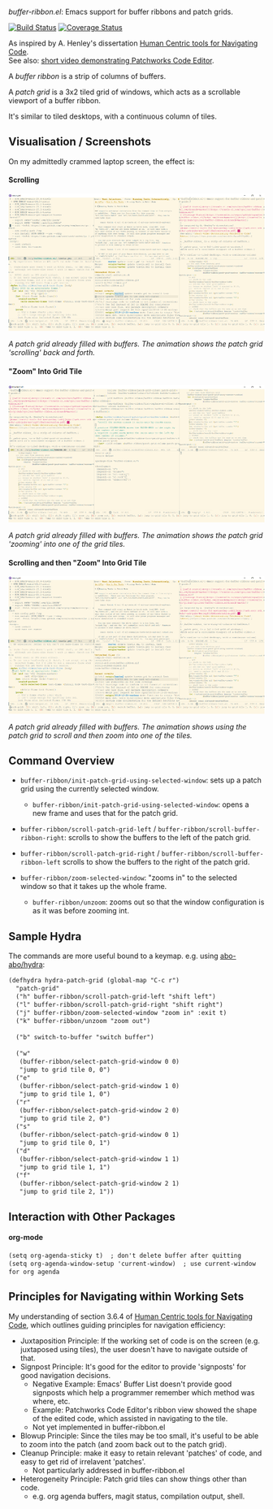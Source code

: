 *buffer-ribbon.el*: Emacs support for buffer ribbons and patch grids.

[![Build Status](https://travis-ci.com/rgoulter/buffer-ribbon.el.svg?branch=master)](https://travis-ci.com/rgoulter/buffer-ribbon.el)
[![Coverage Status](https://coveralls.io/repos/github/rgoulter/buffer-ribbon.el/badge.svg?branch=master)](https://coveralls.io/github/rgoulter/buffer-ribbon.el?branch=master)

As inspired by A. Henley's dissertation
[Human Centric tools for Navigating Code](http://web.eecs.utk.edu/~azh/pubs/Henley2018bDissertation.pdf).  
See also: [short video demonstrating Patchworks Code
Editor](https://www.youtube.com/watch?v=GwcxDZT3pXE).

A _buffer ribbon_ is a strip of columns of buffers.

A _patch grid_ is a 3x2 tiled grid of windows,
which acts as a scrollable viewport of a buffer ribbon.

It's similar to tiled desktops, with a continuous column
of tiles.

## Visualisation / Screenshots

On my admittedly crammed laptop screen, the effect is:

#### Scrolling

![](screenshots/scroll-buffer-ribbon.gif)

_A patch grid already filled with buffers._
_The animation shows the patch grid 'scrolling' back_
_and forth._

#### "Zoom" Into Grid Tile

![](screenshots/zoom-buffer-ribbon.gif)

_A patch grid already filled with buffers._
_The animation shows the patch grid 'zooming'_
_into one of the grid tiles._

#### Scrolling and then "Zoom" Into Grid Tile

![](screenshots/scroll-and-zoom-buffer-ribbon.gif)

_A patch grid already filled with buffers._
_The animation shows using the patch grid to_
_scroll and then zoom into one of the tiles._

## Command Overview

- `buffer-ribbon/init-patch-grid-using-selected-window`:
  sets up a patch grid using the currently selected window.
  - `buffer-ribbon/init-patch-grid-using-selected-window`:
    opens a new frame and uses that for the patch grid.

- `buffer-ribbon/scroll-patch-grid-left` / `buffer-ribbon/scroll-buffer-ribbon-right`:
  scrolls to show the buffers to the left of the patch grid.

- `buffer-ribbon/scroll-patch-grid-right` / `buffer-ribbon/scroll-buffer-ribbon-left`
  scrolls to show the buffers to the right of the patch grid.

- `buffer-ribbon/zoom-selected-window`:
  "zooms in" to the selected window so that it takes up
  the whole frame.
  - `buffer-ribbon/unzoom`: zooms out so that
    the window configuration is as it was before
    zooming int.

## Sample Hydra

The commands are more useful bound to a keymap.
e.g. using [abo-abo/hydra](https://github.com/abo-abo/hydra):

```emacs-lisp
(defhydra hydra-patch-grid (global-map "C-c r")
  "patch-grid"
  ("h" buffer-ribbon/scroll-patch-grid-left "shift left")
  ("l" buffer-ribbon/scroll-patch-grid-right "shift right")
  ("j" buffer-ribbon/zoom-selected-window "zoom in" :exit t)
  ("k" buffer-ribbon/unzoom "zoom out")

  ("b" switch-to-buffer "switch buffer")

  ("w"
   (buffer-ribbon/select-patch-grid-window 0 0)
   "jump to grid tile 0, 0")
  ("e"
   (buffer-ribbon/select-patch-grid-window 1 0)
   "jump to grid tile 1, 0")
  ("r"
   (buffer-ribbon/select-patch-grid-window 2 0)
   "jump to grid tile 2, 0")
  ("s"
   (buffer-ribbon/select-patch-grid-window 0 1)
   "jump to grid tile 0, 1")
  ("d"
   (buffer-ribbon/select-patch-grid-window 1 1)
   "jump to grid tile 1, 1")
  ("f"
   (buffer-ribbon/select-patch-grid-window 2 1)
   "jump to grid tile 2, 1"))
```

## Interaction with Other Packages

#### org-mode

``` emacs-lisp
(setq org-agenda-sticky t)  ; don't delete buffer after quitting
(setq org-agenda-window-setup 'current-window)  ; use current-window for org agenda
```

## Principles for Navigating within Working Sets

My understanding of section 3.6.4 of [Human Centric tools for
Navigating
Code](http://web.eecs.utk.edu/~azh/pubs/Henley2018bDissertation.pdf),
which outlines guiding principles for navigation efficiency:

- Juxtaposition Principle: If the working set of code is on
  the screen (e.g. juxtaposed using tiles), the user doesn't
  have to navigate outside of that.
- Signpost Principle: It's good for the editor to provide
  'signposts' for good navigation decisions.
  - Negative Example: Emacs' Buffer List doesn't provide
    good signposts which help a programmer remember
    which method was where, etc.
  - Example: Patchworks Code Editor's ribbon view showed
    the shape of the edited code, which assisted
    in navigating to the tile.
  - Not yet implemented in buffer-ribbon.el
- Blowup Principle: Since the tiles may be too small,
  it's useful to be able to zoom into the patch
  (and zoom back out to the patch grid).
- Cleanup Principle: make it easy to retain relevant 'patches'
  of code, and easy to get rid of irrelavent 'patches'.
  - Not particularly addressed in buffer-ribbon.el
- Heterogeneity Principle: Patch grid tiles can show things
    other than code.
  - e.g. org agenda buffers, magit status,
    compilation output, shell.
